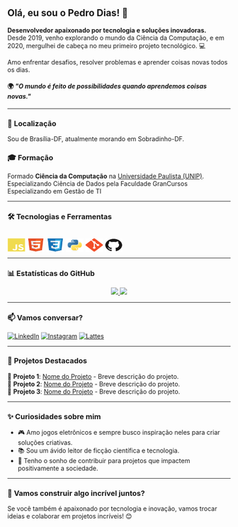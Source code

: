 ## Olá, eu sou o Pedro Dias! 👋

**Desenvolvedor apaixonado por tecnologia e soluções inovadoras.**  
Desde 2019, venho explorando o mundo da Ciência da Computação, e em 2020, mergulhei de cabeça no meu primeiro projeto tecnológico. 💻  

Amo enfrentar desafios, resolver problemas e aprender coisas novas todos os dias.  

#### 🌍 *"O mundo é feito de possibilidades quando aprendemos coisas novas."*

---

### 📍 **Localização**  
Sou de Brasília-DF, atualmente morando em Sobradinho-DF.  

### 🎓 **Formação**  
Formado **Ciência da Computação** na [Universidade Paulista (UNIP)](https://www.unip.br/). 
Especializando Ciência de Dados pela Faculdade GranCursos
Especializando em Gestão de TI

---

### 🛠️ **Tecnologias e Ferramentas**  

<div style="display: inline_block"><br>
  <img align="center" alt="JavaScript" height="30" width="40" src="https://raw.githubusercontent.com/devicons/devicon/master/icons/javascript/javascript-plain.svg">
  <img align="center" alt="HTML5" height="30" width="40" src="https://raw.githubusercontent.com/devicons/devicon/master/icons/html5/html5-original.svg">
  <img align="center" alt="CSS3" height="30" width="40" src="https://raw.githubusercontent.com/devicons/devicon/master/icons/css3/css3-original.svg">
  <img align="center" alt="Python" height="30" width="40" src="https://raw.githubusercontent.com/devicons/devicon/master/icons/python/python-original.svg">
  <img align="center" alt="Git" height="30" width="40" src="https://raw.githubusercontent.com/devicons/devicon/master/icons/git/git-original.svg">
  <img align="center" alt="GitHub" height="30" width="40" src="https://raw.githubusercontent.com/devicons/devicon/master/icons/github/github-original.svg">
</div>

---

### 📊 **Estatísticas do GitHub**  

<div align="center">
  <a href="https://github.com/pediasprogramer">
    <img height="180em" src="https://github-readme-stats.vercel.app/api?username=pediasprogramer&show_icons=true&theme=dark&include_all_commits=true&count_private=true"/>
    <img height="180em" src="https://github-readme-stats.vercel.app/api/top-langs/?username=pediasprogramer&layout=compact&langs_count=7&theme=dark"/>
  </a>
</div>

---

### 📫 **Vamos conversar?**  

[![LinkedIn](https://img.shields.io/badge/-LinkedIn-blue?style=for-the-badge&logo=linkedin&logoColor=white)](https://www.linkedin.com/in/pedro-dias-pereira-5%C2%B0-904a48198?lipi=urn%3Ali%3Apage%3Ad_flagship3_profile_view_base_contact_details%3BEhZKiyQZQbGnlYd8q3gfjQ%3D%3D)
[![Instagram](https://img.shields.io/badge/-Instagram-violet?style=for-the-badge&logo=instagram&logoColor=white)](https://www.instagram.com/pedrodiaasx123/)
[![Lattes](https://img.shields.io/badge/-Lattes.CNPQ-red?style=for-the-badge&logo=lattes&logoColor=white)](http://lattes.cnpq.br/5133436807967390)

---

### 🎨 **Projetos Destacados**  

🔹 **Projeto 1**: [Nome do Projeto](link) - Breve descrição do projeto.  
🔹 **Projeto 2**: [Nome do Projeto](link) - Breve descrição do projeto.  
🔹 **Projeto 3**: [Nome do Projeto](link) - Breve descrição do projeto.  

---

### ✨ **Curiosidades sobre mim**  

- 🎮 Amo jogos eletrônicos e sempre busco inspiração neles para criar soluções criativas.  
- 📚 Sou um ávido leitor de ficção científica e tecnologia.  
- 🚀 Tenho o sonho de contribuir para projetos que impactem positivamente a sociedade.  

---

### 🎉 **Vamos construir algo incrível juntos?**  

Se você também é apaixonado por tecnologia e inovação, vamos trocar ideias e colaborar em projetos incríveis! 😊  
